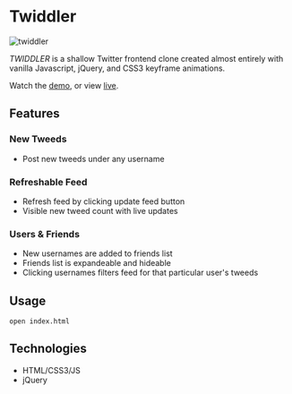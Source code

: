 # Twiddler
![twiddler](https://user-images.githubusercontent.com/52181740/138825552-2c58cdb8-de8a-4c9c-a0fd-72195554b97d.gif)

*TWIDDLER* is a shallow Twitter frontend clone created almost entirely with vanilla Javascript, jQuery, and CSS3 keyframe animations.

Watch the [demo](https://youtu.be/a8u06w6hfiM), or view [live](http://www.crystallee.dev).

## Features
### New Tweeds
- Post new tweeds under any username

### Refreshable Feed
- Refresh feed by clicking update feed button
- Visible new tweed count with live updates

### Users & Friends
- New usernames are added to friends list
- Friends list is expandeable and hideable
- Clicking usernames filters feed for that particular user's tweeds

## Usage
```
open index.html
```

## Technologies
- HTML/CSS3/JS
- jQuery

